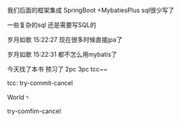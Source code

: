 我们后面的框架集成 SpringBoot +MybatiesPlus sql很少写了



 一些复杂的sql 还是需要写SQL的

岁月如歌 15:22:27
现在很多时候直接jpa了

岁月如歌 15:22:31
都不怎么用mybatis了





今天找了本书 预习了 2pc 3pc tcc~~

tcc: try-commit-cancel

World丶

try-comfim-cancel